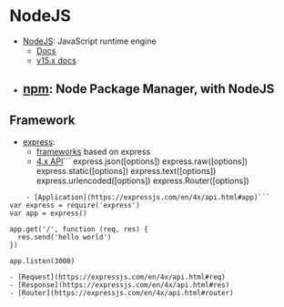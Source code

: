 # NodeJS
- [NodeJS](https://nodejs.org/en/): JavaScript runtime engine
    - [Docs](https://nodejs.org/en/docs/)
    - [v15.x docs](https://nodejs.org/dist/latest-v15.x/docs/api/)
- [npm](): Node Package Manager, with NodeJS
    - 
## Framework
- [express](https://expressjs.com/): 
    - [frameworks](https://expressjs.com/en/resources/frameworks.html) based on express
    - [4.x API](https://expressjs.com/en/4x/api.html)```
express.json([options])
express.raw([options])
express.static([options])
express.text([options])
express.urlencoded([options])
express.Router([options])
```
    - [Application](https://expressjs.com/en/4x/api.html#app)```
var express = require('express')
var app = express()

app.get('/', function (req, res) {
  res.send('hello world')
})

app.listen(3000)
```
    - [Request](https://expressjs.com/en/4x/api.html#req)
    - [Response](https://expressjs.com/en/4x/api.html#res)
    - [Router](https://expressjs.com/en/4x/api.html#router)



